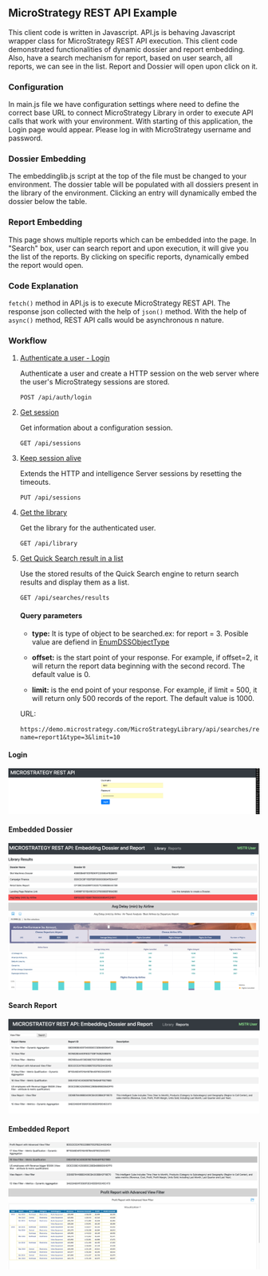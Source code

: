 ## MicroStrategy REST API Example

  This client code is written in Javascript. API.js is behaving Javascript wrapper class for MicroStrategy REST API execution. This client code demonstrated functionalities of dynamic dossier and report embedding.  Also, have a search mechanism for report, based on user search, all reports, we can see in the list. Report and Dossier  will open upon click on it.

### Configuration

  In main.js file we have configuration settings where need to define the correct base URL to connect MicroStrategy Library in order to execute API calls that work with your environment. With starting of this application, the Login page would appear. Please log in with MicroStrategy username and password.

### Dossier Embedding

The embeddinglib.js script at the top of the file must be changed to your environment. The dossier table will be populated with all dossiers present in the library of the environment. Clicking an entry will dynamically embed the dossier below the table.

### Report Embedding

This page shows multiple reports which can be embedded into the page. In "Search" box, user can search report and upon execution, it will give you the list of the reports. By clicking on specific reports, dynamically embed the report would open.

### Code Explanation

```fetch()``` method in API.js is to execute MicroStrategy REST API. The response json collected with the help of ```json()``` method. With the help of ```async()``` method, REST API calls would be asynchronous n nature.

### Workflow

1. [Authenticate a user - Login](https://demo.microstrategy.com/MicroStrategyLibrary/api-docs/index.html?#/Authentication/postLogin)
    
    Authenticate a user and create a HTTP session on the web server where the user's MicroStrategy sessions are stored.
   
    ```http
    POST /api/auth/login
    ```

2. [Get session](https://demo.microstrategy.com/MicroStrategyLibrary/api-docs/index.html?#/Authentication/sessionSessionIdGet) 
    
    Get information about a configuration session.

    ```http
    GET /api/sessions
    ```   

3. [Keep session alive](https://demo.microstrategy.com/MicroStrategyLibrary/api-docs/index.html?#/Authentication/sessionSessionIdPut)

    Extends the HTTP and intelligence Server sessions by resetting the timeouts.

    ```http
    PUT /api/sessions
    ```         
   
4. [Get the library](https://demo.microstrategy.com/MicroStrategyLibrary/api-docs/index.html?#/Library/getLibrary)  
    
    Get the library for the authenticated user.
    
    ```http
    GET /api/library
    ```

5. [Get Quick Search result in a list](https://demo.microstrategy.com/MicroStrategyLibrary/api-docs/index.html?#/Browsing/doQuickSearch)

    Use the stored results of the Quick Search engine to return search results and display them as a list.
    
    ```http
    GET /api/searches/results
    ```
   #### Query parameters
           
     * **type:** It is type of object to be searched.ex: for report = 3. Posible value are defiend in [EnumDSSObjectType](https://lw.microstrategy.com/msdz/msdl/GARelease_Current/docs/ReferenceFiles/reference/com/microstrategy/webapi/EnumDSSXMLObjectTypes.html)
           
     * **offset:** is the start point of your response. For example, if offset=2, it will return the report data beginning with the second record. The default value is 0.
   
     * **limit:** is the end point of your response. For example, if limit = 500, it will return only 500 records of the report. The default value is 1000.
           
   URL:
   
   ```http
   https://demo.microstrategy.com/MicroStrategyLibrary/api/searches/results?name=report1&type=3&limit=10
   ```
   
#### Login

![alt text](https://github.com/MicroStrategy/embedding-sdk-samples/blob/master/EmbeddedReportAndDossier/ScreenShot/Login.png)

#### Embedded Dossier

![alt text](https://github.com/MicroStrategy/embedding-sdk-samples/blob/master/EmbeddedReportAndDossier/ScreenShot/Dossier.png)

#### Search Report

![alt text](https://github.com/MicroStrategy/embedding-sdk-samples/blob/master/EmbeddedReportAndDossier/ScreenShot/Search%20Report.png)

#### Embedded Report 

![alt text](https://github.com/MicroStrategy/embedding-sdk-samples/blob/master/EmbeddedReportAndDossier/ScreenShot/Report.png)
